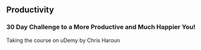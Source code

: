 ## Productivity

### 30 Day Challenge to a More Productive and Much Happier You! 
Taking the course on uDemy by Chris Haroun 


